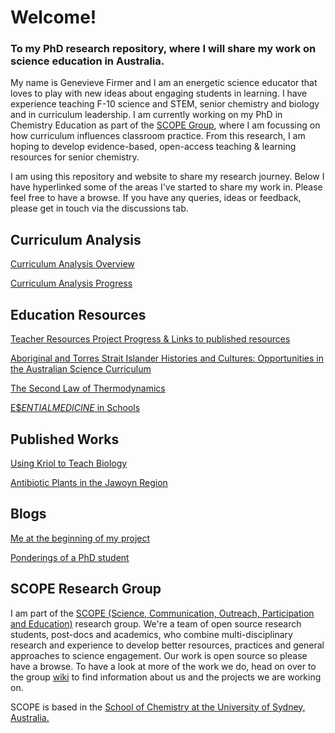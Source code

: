 <h1>Welcome!</h1>

<h3>To my PhD research repository, where I will share my work on science education in Australia.</h3>

<p>My name is Genevieve Firmer and I am an energetic science educator that loves to play with new ideas about engaging students in learning. I have experience teaching F-10 science and STEM, senior chemistry and biology and in curriculum leadership. I am currently working on my PhD in Chemistry Education as part of the <a href="https://github.com/alintheopen/SCOPE">SCOPE Group</a>, where I am focussing on how curriculum influences classroom practice. From this research, I am hoping to develop evidence-based, open-access teaching & learning resources for senior chemistry.</p>

<p>I am using this repository and website to share my research journey. Below I have hyperlinked some of the areas I've started to share my work in. Please feel free to have a browse. If you have any queries, ideas or feedback, please get in touch via the discussions tab.</p>

<h2>Curriculum Analysis</h2>

[Curriculum Analysis Overview](https://gfirmer.github.io/Chem-Ed-Doctorate/Curriculum-Project-Introduction)

[Curriculum Analysis Progress](https://github.com/GFirmer/Chem-Ed-Doctorate/projects/1)


<h2>Education Resources</h2>

[Teacher Resources Project Progress & Links to published resources](https://github.com/GFirmer/Chem-Ed-Doctorate/projects/2)

[Aboriginal and Torres Strait Islander Histories and Cultures: Opportunities in the Australian Science Curriculum](https://gfirmer.github.io/Chem-Ed-Doctorate/ATSI-Science)

[The Second Law of Thermodynamics](https://gfirmer.github.io/Chem-Ed-Doctorate/Entropy)

[E$$ENTIAL MEDICINE$ in Schools](https://github.com/alintheopen/SCOPE/issues/13)

<h2>Published Works</h2>

<a href="https://gfirmer.github.io/Chem-Ed-Doctorate/Kriol-Biology">Using Kriol to Teach Biology</a>

[Antibiotic Plants in the Jawoyn Region](https://gfirmer.github.io/Chem-Ed-Doctorate/Antibiotic-plants-Jawoyn)

<h2>Blogs</h2>

[Me at the beginning of my project](https://github.com/alintheopen/SCOPE/issues/8)

[Ponderings of a PhD student](https://gfirmer.github.io/Chem-Ed-Doctorate/Ponderings-of-a-PhD)

<h2>SCOPE Research Group</h2>

I am part of the [SCOPE (Science, Communication, Outreach, Participation and Education)](https://github.com/alintheopen/SCOPE) research group. We're a team of open source research students, post-docs and academics, who combine multi-disciplinary research and experience to develop better resources, practices and general approaches to science engagement. Our work is open source so please have a browse. To have a look at more of the work we do, head on over to the group [wiki](https://github.com/alintheopen/SCOPE/wiki) to find information about us and the projects we are working on.

SCOPE is based in the [School of Chemistry at the University of Sydney, Australia.](https://www.sydney.edu.au/science/schools/school-of-chemistry.html)
